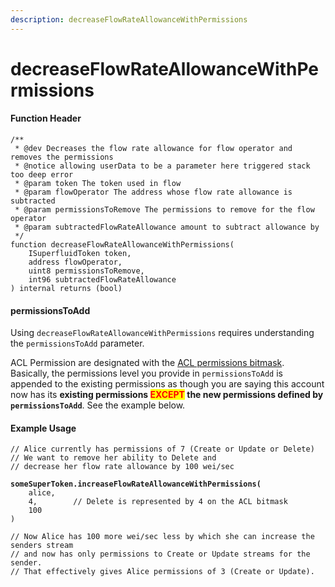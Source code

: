 ```yaml
---
description: decreaseFlowRateAllowanceWithPermissions
---
```


# decreaseFlowRateAllowanceWithPermissions

#### Function Header

```solidity
/**
 * @dev Decreases the flow rate allowance for flow operator and removes the permissions
 * @notice allowing userData to be a parameter here triggered stack too deep error
 * @param token The token used in flow
 * @param flowOperator The address whose flow rate allowance is subtracted
 * @param permissionsToRemove The permissions to remove for the flow operator
 * @param subtractedFlowRateAllowance amount to subtract allowance by
 */
function decreaseFlowRateAllowanceWithPermissions(
    ISuperfluidToken token,
    address flowOperator,
    uint8 permissionsToRemove,
    int96 subtractedFlowRateAllowance
) internal returns (bool)
```

#### permissionsToAdd

Using `decreaseFlowRateAllowanceWithPermissions` requires understanding the `permissionsToAdd` parameter.&#x20;

ACL Permission are designated with the [ACL permissions bitmask](../#permissions-parameter). Basically, the permissions level you provide in `permissionsToAdd` is appended to the existing permissions as though you are saying this account now has its **existing permissions **<mark style="color:red;">**EXCEPT**</mark>** the new permissions defined by `permissionsToAdd`**. See the example below.

#### Example Usage

<pre><code>// Alice currently has permissions of 7 (Create or Update or Delete)
// We want to remove her ability to Delete and
// decrease her flow rate allowance by 100 wei/sec
<strong>
</strong><strong>someSuperToken.increaseFlowRateAllowanceWithPermissions(
</strong>    alice,
    4,        // Delete is represented by 4 on the ACL bitmask
    100
)

// Now Alice has 100 more wei/sec less by which she can increase the senders stream
// and now has only permissions to Create or Update streams for the sender.
// That effectively gives Alice permissions of 3 (Create or Update).
</code></pre>
